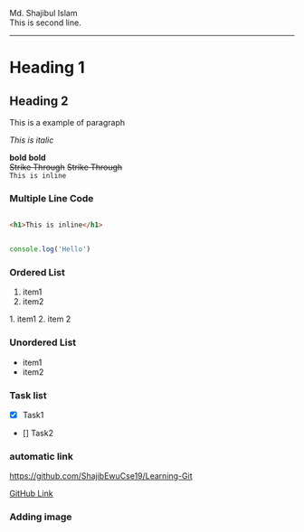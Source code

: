 <!--markdown tutorial-->
Md. Shajibul Islam <br/> 
This is second line.

---
# Heading 1
## Heading 2

<p>This is a example of paragraph</p>
<i>This is italic</i>

<b>bold</b>
__bold__  
<del>Strike Through</del>
~~Strike Through~~  
`This is inline`

### Multiple Line Code
```html

<h1>This is inline</h1>

```

```javascript

console.log('Hello')

```

### Ordered List
<ol>
<li>item1</li>
<li>item2</li>
</ol>
1. item1
2. item 2

### Unordered List
- item1
- item2 
  
### Task list
- [X] Task1
- [] Task2

### automatic link
https://github.com/ShajibEwuCse19/Learning-Git

[GitHub Link](https://github.com/ShajibEwuCse19/Learning-Git)

### Adding image
